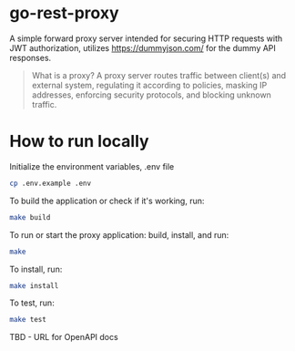 # go-rest-proxy
A simple forward proxy server intended for securing HTTP requests with JWT authorization, utilizes https://dummyjson.com/ for the dummy API responses.

> What is a proxy?
> A proxy server routes traffic between client(s) and external system, regulating it according to policies, masking IP addresses, enforcing security protocols, and blocking unknown traffic.

# How to run locally

Initialize the environment variables, .env file

```bash
cp .env.example .env
```

To build the application or check if it's working, run:

```bash
make build
```

To run or start the proxy application: build, install, and run:

```bash
make 
```

To install, run:

``` bash
make install
```

To test, run:

```bash
make test
```


TBD - URL for OpenAPI docs



